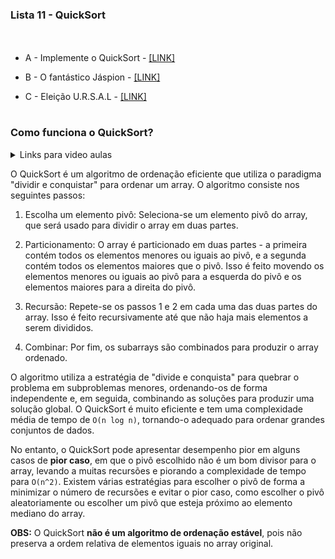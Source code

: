 ### Lista 11 - QuickSort
ㅤ
* A - Implemente o QuickSort - [[LINK]](https://moj.naquadah.com.br/contests/bcr-EDA1-2022_2-quicksort/ordenaelaborado.pdf)

* B - O fantástico Jáspion - [[LINK]](http://br.spoj.com/problems/JASPION.pdf)

* C - Eleição U.R.S.A.L - [[LINK]](https://moj.naquadah.com.br/contests/bcr-EDA1-2022_2-quicksort/eleicao-ursal.pdf)

#
### Como funciona o QuickSort?

<details>
  <summary>Links para video aulas</summary>
  Aula sobre QuickSort - Bruno Ribas


  * [Função Separa](https://youtu.be/bfvxUyzcd_M)
  * [QuickSort Ingênuo](https://youtu.be/uqATK8S2fP8)
  * [QuickSort Mediana](https://youtu.be/V9EDV2QJhF4)
</details> 


O QuickSort é um algoritmo de ordenação eficiente que utiliza o paradigma "dividir e conquistar" para ordenar um array. O algoritmo consiste nos seguintes passos:

1. Escolha um elemento pivô: Seleciona-se um elemento pivô do array, que será usado para dividir o array em duas partes.

2. Particionamento: O array é particionado em duas partes - a primeira contém todos os elementos menores ou iguais ao pivô, e a segunda contém todos os elementos maiores que o pivô. Isso é feito movendo os elementos menores ou iguais ao pivô para a esquerda do pivô e os elementos maiores para a direita do pivô.

3. Recursão: Repete-se os passos 1 e 2 em cada uma das duas partes do array. Isso é feito recursivamente até que não haja mais elementos a serem divididos.

4. Combinar: Por fim, os subarrays são combinados para produzir o array ordenado.

O algoritmo utiliza a estratégia de "divide e conquista" para quebrar o problema em subproblemas menores, ordenando-os de forma independente e, em seguida, combinando as soluções para produzir uma solução global. O QuickSort é muito eficiente e tem uma complexidade média de tempo de `O(n log n)`, tornando-o adequado para ordenar grandes conjuntos de dados.

No entanto, o QuickSort pode apresentar desempenho pior em alguns casos de **pior caso**, em que o pivô escolhido não é um bom divisor para o array, levando a muitas recursões e piorando a complexidade de tempo para `O(n^2)`. Existem várias estratégias para escolher o pivô de forma a minimizar o número de recursões e evitar o pior caso, como escolher o pivô aleatoriamente ou escolher um pivô que esteja próximo ao elemento mediano do array.

**OBS:** O QuickSort **não é um algoritmo de ordenação estável**, pois não preserva a ordem relativa de elementos iguais no array original.
